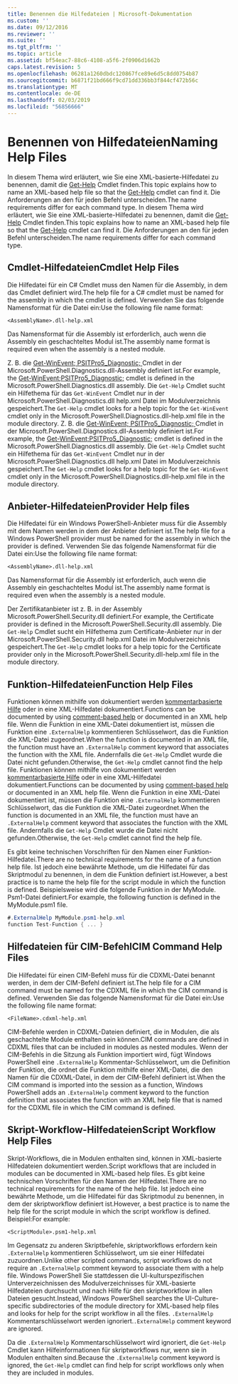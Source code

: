 ```yaml
---
title: Benennen die Hilfedateien | Microsoft-Dokumentation
ms.custom: ''
ms.date: 09/12/2016
ms.reviewer: ''
ms.suite: ''
ms.tgt_pltfrm: ''
ms.topic: article
ms.assetid: bf54eac7-88c6-4108-a5f6-2f0906d1662b
caps.latest.revision: 5
ms.openlocfilehash: 06281a1260dbdc120867fce89e6d5c8dd0754b87
ms.sourcegitcommit: b6871f21bd666f9cd71dd336bb3f844cf472b56c
ms.translationtype: MT
ms.contentlocale: de-DE
ms.lasthandoff: 02/03/2019
ms.locfileid: "56856666"
---
```

# <a name="naming-help-files"></a><span data-ttu-id="5004b-102">Benennen von Hilfedateien</span><span class="sxs-lookup"><span data-stu-id="5004b-102">Naming Help Files</span></span>

<span data-ttu-id="5004b-103">In diesem Thema wird erläutert, wie Sie eine XML-basierte-Hilfedatei zu benennen, damit die [Get-Help](/powershell/module/Microsoft.PowerShell.Core/Get-Help) Cmdlet finden.</span><span class="sxs-lookup"><span data-stu-id="5004b-103">This topic explains how to name an XML-based help file so that the [Get-Help](/powershell/module/Microsoft.PowerShell.Core/Get-Help) cmdlet can find it.</span></span> <span data-ttu-id="5004b-104">Die Anforderungen an den für jeden Befehl unterscheiden.</span><span class="sxs-lookup"><span data-stu-id="5004b-104">The name requirements differ for each command type.</span></span>
<span data-ttu-id="5004b-105">In diesem Thema wird erläutert, wie Sie eine XML-basierte-Hilfedatei zu benennen, damit die [Get-Help](/powershell/module/Microsoft.PowerShell.Core/Get-Help) Cmdlet finden.</span><span class="sxs-lookup"><span data-stu-id="5004b-105">This topic explains how to name an XML-based help file so that the [Get-Help](/powershell/module/Microsoft.PowerShell.Core/Get-Help) cmdlet can find it.</span></span> <span data-ttu-id="5004b-106">Die Anforderungen an den für jeden Befehl unterscheiden.</span><span class="sxs-lookup"><span data-stu-id="5004b-106">The name requirements differ for each command type.</span></span>

## <a name="cmdlet-help-files"></a><span data-ttu-id="5004b-107">Cmdlet-Hilfedateien</span><span class="sxs-lookup"><span data-stu-id="5004b-107">Cmdlet Help Files</span></span>

<span data-ttu-id="5004b-108">Die Hilfedatei für ein C# Cmdlet muss den Namen für die Assembly, in dem das Cmdlet definiert wird.</span><span class="sxs-lookup"><span data-stu-id="5004b-108">The help file for a C# cmdlet must be named for the assembly in which the cmdlet is defined.</span></span> <span data-ttu-id="5004b-109">Verwenden Sie das folgende Namensformat für die Datei ein:</span><span class="sxs-lookup"><span data-stu-id="5004b-109">Use the following file name format:</span></span>

```
<AssemblyName>.dll-help.xml
```

<span data-ttu-id="5004b-110">Das Namensformat für die Assembly ist erforderlich, auch wenn die Assembly ein geschachteltes Modul ist.</span><span class="sxs-lookup"><span data-stu-id="5004b-110">The assembly name format is required even when the assembly is a nested module.</span></span>

<span data-ttu-id="5004b-111">Z. B. die [Get-WinEvent; PSITPro5_Diagnostic; ](/powershell/module/Microsoft.PowerShell.Diagnostics/Get-WinEvent) Cmdlet in der Microsoft.PowerShell.Diagnostics.dll-Assembly definiert ist.</span><span class="sxs-lookup"><span data-stu-id="5004b-111">For example, the [Get-WinEvent;PSITPro5_Diagnostic;](/powershell/module/Microsoft.PowerShell.Diagnostics/Get-WinEvent) cmdlet is defined in the Microsoft.PowerShell.Diagnostics.dll assembly.</span></span> <span data-ttu-id="5004b-112">Die `Get-Help` Cmdlet sucht ein Hilfethema für das `Get-WinEvent` Cmdlet nur in der Microsoft.PowerShell.Diagnostics.dll help.xml Datei im Modulverzeichnis gespeichert.</span><span class="sxs-lookup"><span data-stu-id="5004b-112">The `Get-Help` cmdlet looks for a help topic for the `Get-WinEvent` cmdlet only in the Microsoft.PowerShell.Diagnostics.dll-help.xml file in the module directory.</span></span>
<span data-ttu-id="5004b-113">Z. B. die [Get-WinEvent; PSITPro5_Diagnostic; ](/powershell/module/Microsoft.PowerShell.Diagnostics/Get-WinEvent) Cmdlet in der Microsoft.PowerShell.Diagnostics.dll-Assembly definiert ist.</span><span class="sxs-lookup"><span data-stu-id="5004b-113">For example, the [Get-WinEvent;PSITPro5_Diagnostic;](/powershell/module/Microsoft.PowerShell.Diagnostics/Get-WinEvent) cmdlet is defined in the Microsoft.PowerShell.Diagnostics.dll assembly.</span></span> <span data-ttu-id="5004b-114">Die `Get-Help` Cmdlet sucht ein Hilfethema für das `Get-WinEvent` Cmdlet nur in der Microsoft.PowerShell.Diagnostics.dll help.xml Datei im Modulverzeichnis gespeichert.</span><span class="sxs-lookup"><span data-stu-id="5004b-114">The `Get-Help` cmdlet looks for a help topic for the `Get-WinEvent` cmdlet only in the Microsoft.PowerShell.Diagnostics.dll-help.xml file in the module directory.</span></span>

## <a name="provider-help-files"></a><span data-ttu-id="5004b-115">Anbieter-Hilfedateien</span><span class="sxs-lookup"><span data-stu-id="5004b-115">Provider Help files</span></span>

<span data-ttu-id="5004b-116">Die Hilfedatei für ein Windows PowerShell-Anbieter muss für die Assembly mit dem Namen werden in dem der Anbieter definiert ist.</span><span class="sxs-lookup"><span data-stu-id="5004b-116">The help file for a Windows PowerShell provider must be named for the assembly in which the provider is defined.</span></span> <span data-ttu-id="5004b-117">Verwenden Sie das folgende Namensformat für die Datei ein:</span><span class="sxs-lookup"><span data-stu-id="5004b-117">Use the following file name format:</span></span>

```
<AssemblyName>.dll-help.xml
```

<span data-ttu-id="5004b-118">Das Namensformat für die Assembly ist erforderlich, auch wenn die Assembly ein geschachteltes Modul ist.</span><span class="sxs-lookup"><span data-stu-id="5004b-118">The assembly name format is required even when the assembly is a nested module.</span></span>

<span data-ttu-id="5004b-119">Der Zertifikatanbieter ist z. B. in der Assembly Microsoft.PowerShell.Security.dll definiert.</span><span class="sxs-lookup"><span data-stu-id="5004b-119">For example, the Certificate provider is defined in the Microsoft.PowerShell.Security.dll assembly.</span></span> <span data-ttu-id="5004b-120">Die `Get-Help` Cmdlet sucht ein Hilfethema zum Certificate-Anbieter nur in der Microsoft.PowerShell.Security.dll help.xml Datei im Modulverzeichnis gespeichert.</span><span class="sxs-lookup"><span data-stu-id="5004b-120">The `Get-Help` cmdlet looks for a help topic for the Certificate provider only in the Microsoft.PowerShell.Security.dll-help.xml file in the module directory.</span></span>

## <a name="function-help-files"></a><span data-ttu-id="5004b-121">Funktion-Hilfedateien</span><span class="sxs-lookup"><span data-stu-id="5004b-121">Function Help Files</span></span>

<span data-ttu-id="5004b-122">Funktionen können mithilfe von dokumentiert werden [kommentarbasierte Hilfe](/powershell/module/microsoft.powershell.core/about/about_comment_based_help) oder in eine XML-Hilfedatei dokumentiert.</span><span class="sxs-lookup"><span data-stu-id="5004b-122">Functions can be documented by using [comment-based help](/powershell/module/microsoft.powershell.core/about/about_comment_based_help) or documented in an XML help file.</span></span> <span data-ttu-id="5004b-123">Wenn die Funktion in eine XML-Datei dokumentiert ist, müssen die Funktion eine `.ExternalHelp` kommentieren Schlüsselwort, das die Funktion die XML-Datei zugeordnet.</span><span class="sxs-lookup"><span data-stu-id="5004b-123">When the function is documented in an XML file, the function must have an `.ExternalHelp` comment keyword that associates the function with the XML file.</span></span> <span data-ttu-id="5004b-124">Andernfalls die `Get-Help` Cmdlet wurde die Datei nicht gefunden.</span><span class="sxs-lookup"><span data-stu-id="5004b-124">Otherwise, the `Get-Help` cmdlet cannot find the help file.</span></span>
<span data-ttu-id="5004b-125">Funktionen können mithilfe von dokumentiert werden [kommentarbasierte Hilfe](/powershell/module/microsoft.powershell.core/about/about_comment_based_help) oder in eine XML-Hilfedatei dokumentiert.</span><span class="sxs-lookup"><span data-stu-id="5004b-125">Functions can be documented by using [comment-based help](/powershell/module/microsoft.powershell.core/about/about_comment_based_help) or documented in an XML help file.</span></span> <span data-ttu-id="5004b-126">Wenn die Funktion in eine XML-Datei dokumentiert ist, müssen die Funktion eine `.ExternalHelp` kommentieren Schlüsselwort, das die Funktion die XML-Datei zugeordnet.</span><span class="sxs-lookup"><span data-stu-id="5004b-126">When the function is documented in an XML file, the function must have an `.ExternalHelp` comment keyword that associates the function with the XML file.</span></span> <span data-ttu-id="5004b-127">Andernfalls die `Get-Help` Cmdlet wurde die Datei nicht gefunden.</span><span class="sxs-lookup"><span data-stu-id="5004b-127">Otherwise, the `Get-Help` cmdlet cannot find the help file.</span></span>

<span data-ttu-id="5004b-128">Es gibt keine technischen Vorschriften für den Namen einer Funktion-Hilfedatei.</span><span class="sxs-lookup"><span data-stu-id="5004b-128">There are no technical requirements for the name of a function help file.</span></span> <span data-ttu-id="5004b-129">Ist jedoch eine bewährte Methode, um die Hilfedatei für das Skriptmodul zu benennen, in dem die Funktion definiert ist.</span><span class="sxs-lookup"><span data-stu-id="5004b-129">However, a best practice is to name the help file for the script module in which the function is defined.</span></span> <span data-ttu-id="5004b-130">Beispielsweise wird die folgende Funktion in der MyModule. Psm1-Datei definiert.</span><span class="sxs-lookup"><span data-stu-id="5004b-130">For example, the following function is defined in the MyModule.psm1 file.</span></span>

```csharp
#.ExternalHelp MyModule.psm1-help.xml
function Test-Function { ... }
```

## <a name="cim-command-help-files"></a><span data-ttu-id="5004b-131">Hilfedateien für CIM-Befehl</span><span class="sxs-lookup"><span data-stu-id="5004b-131">CIM Command Help Files</span></span>

<span data-ttu-id="5004b-132">Die Hilfedatei für einen CIM-Befehl muss für die CDXML-Datei benannt werden, in dem der CIM-Befehl definiert ist.</span><span class="sxs-lookup"><span data-stu-id="5004b-132">The help file for a CIM command must be named for the CDXML file in which the CIM command is defined.</span></span> <span data-ttu-id="5004b-133">Verwenden Sie das folgende Namensformat für die Datei ein:</span><span class="sxs-lookup"><span data-stu-id="5004b-133">Use the following file name format:</span></span>

```
<FileName>.cdxml-help.xml
```

<span data-ttu-id="5004b-134">CIM-Befehle werden in CDXML-Dateien definiert, die in Modulen, die als geschachtelte Module enthalten sein können.</span><span class="sxs-lookup"><span data-stu-id="5004b-134">CIM commands are defined in CDXML files that can be included in modules as nested modules.</span></span> <span data-ttu-id="5004b-135">Wenn der CIM-Befehls in die Sitzung als Funktion importiert wird, fügt Windows PowerShell eine `.ExternalHelp` Kommentar-Schlüsselwort, um die Definition der Funktion, die ordnet die Funktion mithilfe einer XML-Datei, die den Namen für die CDXML-Datei, in dem der CIM-Befehl definiert ist.</span><span class="sxs-lookup"><span data-stu-id="5004b-135">When the CIM command is imported into the session as a function, Windows PowerShell adds an `.ExternalHelp` comment keyword to the function definition that associates the function with an XML help file that is named for the CDXML file in which the CIM command is defined.</span></span>

## <a name="script-workflow-help-files"></a><span data-ttu-id="5004b-136">Skript-Workflow-Hilfedateien</span><span class="sxs-lookup"><span data-stu-id="5004b-136">Script Workflow Help Files</span></span>

<span data-ttu-id="5004b-137">Skript-Workflows, die in Modulen enthalten sind, können in XML-basierte Hilfedateien dokumentiert werden.</span><span class="sxs-lookup"><span data-stu-id="5004b-137">Script workflows that are included in modules can be documented in XML-based help files.</span></span> <span data-ttu-id="5004b-138">Es gibt keine technischen Vorschriften für den Namen der Hilfedatei.</span><span class="sxs-lookup"><span data-stu-id="5004b-138">There are no technical requirements for the name of the help file.</span></span> <span data-ttu-id="5004b-139">Ist jedoch eine bewährte Methode, um die Hilfedatei für das Skriptmodul zu benennen, in dem der skriptworkflow definiert ist.</span><span class="sxs-lookup"><span data-stu-id="5004b-139">However, a best practice is to name the help file for the script module in which the script workflow is defined.</span></span> <span data-ttu-id="5004b-140">Beispiel:</span><span class="sxs-lookup"><span data-stu-id="5004b-140">For example:</span></span>

```
<ScriptModule>.psm1-help.xml
```

<span data-ttu-id="5004b-141">Im Gegensatz zu anderen Skriptbefehle, skriptworkflows erfordern kein `.ExternalHelp` kommentieren Schlüsselwort, um sie einer Hilfedatei zuzuordnen.</span><span class="sxs-lookup"><span data-stu-id="5004b-141">Unlike other scripted commands, script workflows do not require an `.ExternalHelp` comment keyword to associate them with a help file.</span></span> <span data-ttu-id="5004b-142">Windows PowerShell Sie stattdessen die UI-kulturspezifischen Unterverzeichnissen des Modulverzeichnisses für XML-basierte Hilfedateien durchsucht und nach Hilfe für den skriptworkflow in allen Dateien gesucht.</span><span class="sxs-lookup"><span data-stu-id="5004b-142">Instead, Windows PowerShell searches the UI-Culture-specific subdirectories of the module directory for XML-based help files and looks for help for the script workflow in all the files.</span></span> <span data-ttu-id="5004b-143">`.ExternalHelp` Kommentarschlüsselwort werden ignoriert.</span><span class="sxs-lookup"><span data-stu-id="5004b-143">`.ExternalHelp` comment keyword are ignored.</span></span>

<span data-ttu-id="5004b-144">Da die `.ExternalHelp` Kommentarschlüsselwort wird ignoriert, die `Get-Help` Cmdlet kann Hilfeinformationen für skriptworkflows nur, wenn sie in Modulen enthalten sind.</span><span class="sxs-lookup"><span data-stu-id="5004b-144">Because the `.ExternalHelp` comment keyword is ignored, the `Get-Help` cmdlet can find help for script workflows only when they are included in modules.</span></span>